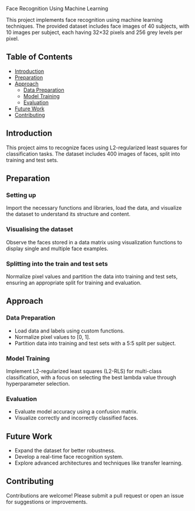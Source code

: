 Face Recognition Using Machine Learning

This project implements face recognition using machine learning techniques. The provided dataset includes face images of 40 subjects, with 10 images per subject, each having 32×32 pixels and 256 grey levels per pixel.

## Table of Contents
- [Introduction](#introduction)
- [Preparation](#preparation)
- [Approach](#approach)
  - [Data Preparation](#data-preparation)
  - [Model Training](#model-training)
  - [Evaluation](#evaluation)
- [Future Work](#future-work)
- [Contributing](#contributing)

## Introduction
This project aims to recognize faces using L2-regularized least squares for classification tasks. The dataset includes 400 images of faces, split into training and test sets.

## Preparation

### Setting up
Import the necessary functions and libraries, load the data, and visualize the dataset to understand its structure and content.

### Visualising the dataset
Observe the faces stored in a data matrix using visualization functions to display single and multiple face examples.

### Splitting into the train and test sets
Normalize pixel values and partition the data into training and test sets, ensuring an appropriate split for training and evaluation.

## Approach

### Data Preparation
- Load data and labels using custom functions.
- Normalize pixel values to [0, 1].
- Partition data into training and test sets with a 5:5 split per subject.

### Model Training
Implement L2-regularized least squares (L2-RLS) for multi-class classification, with a focus on selecting the best lambda value through hyperparameter selection.

### Evaluation
- Evaluate model accuracy using a confusion matrix.
- Visualize correctly and incorrectly classified faces.

## Future Work
- Expand the dataset for better robustness.
- Develop a real-time face recognition system.
- Explore advanced architectures and techniques like transfer learning.

## Contributing
Contributions are welcome! Please submit a pull request or open an issue for suggestions or improvements.

